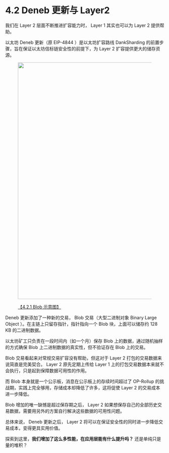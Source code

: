 # 4.2 Deneb 更新与 Layer2

我们在 Layer 2 层面不断推进扩容能力时， Layer 1 其实也可以为 Layer 2 提供帮助。

以太坊 Deneb 更新（原 EIP-4844 ）是以太坊扩容路线 DankSharding 的前置步骤，旨在保证以太坊信标链安全性的前提下，为 Layer 2 扩容提供更大的储存资源。

<figure><img width="750px" src="https://www.notion.so/image/https%3A%2F%2Fs3-us-west-2.amazonaws.com%2Fsecure.notion-static.com%2F2d7da08a-7577-44b2-a914-020fabc67ed4%2FUntitled.png?id=85ecadbd-2950-4633-87f8-5a735a6b3a18\&table=block\&spaceId=b1dd17ad-aa83-4faf-9395-5329c519d830\&width=2000\&userId=e298088e-2c93-42ed-870b-b44d950d1eae\&cache=v2" alt=""/><figcaption><p><a href="https://www.notion.so/image/https%3A%2F%2Fs3-us-west-2.amazonaws.com%2Fsecure.notion-static.com%2F2d7da08a-7577-44b2-a914-020fabc67ed4%2FUntitled.png?id=85ecadbd-2950-4633-87f8-5a735a6b3a18\&table=block\&spaceId=b1dd17ad-aa83-4faf-9395-5329c519d830\&width=2000\&userId=e298088e-2c93-42ed-870b-b44d950d1eae\&cache=v2">【4.2.1 Blob 示意图】</a></p></figcaption></figure>

Deneb 更新添加了一种新的交易， Blob 交易（大型二进制对象 Binary Large Object ）。在主链上只留存指针，指针指向一个 Blob 块，上面可以储存约 128 KB 的二进制数据。

以太坊矿工只负责在一段时间内（如一个月）保存 Blob 上的数据，通过随机抽样的方式确保 Blob 上二进制数据的真实性，但不验证存在 Blob 上的交易。

Blob 交易看起来对常规交易扩容没有帮助，但这对于 Layer 2 打包的交易数据来说简直是完美契合。 Layer 2 原先定期上传给 Layer 1 上的打包交易数据本来就不会执行，只是起到保障数据可用性的作用。

而 Blob 本身就是一个公示板，消息在公示板上的存续时间超过了 OP-Rollup 的挑战期，实践上完全够用，存储成本却降低了许多，这将促使 Layer 2 的交易成本进一步降低。

Blob 增加的唯一缺憾是超过保存期之后， Layer 2 如果想保存自己的全部历史交易数据，需要用另外的方案自行解决这些数据的可用性问题。

总体来说， Deneb 更新之后， Layer 2 将可以在保证安全性的同时进一步降低交易成本，变得更具实用价值。

探索到这里，**我们增加了这么多性能，在应用层能有什么提升吗？** 还是单纯只是量的堆积？
